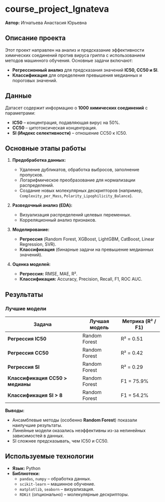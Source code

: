 # course_project_Ignateva
**Автор:** Игнатьева Анастасия Юрьевна  

## **Описание проекта**  
Этот проект направлен на анализ и предсказание эффективности химических соединений против вируса гриппа с использованием методов машинного обучения. Основные задачи включают:  
- **Регрессионный анализ** для предсказания значений **IC50, CC50 и SI**.  
- **Классификация** для определения превышения медианных и пороговых значений.  

## **Данные**  
Датасет содержит информацию о **1000 химических соединений** с параметрами:  
- **IC50** – концентрация, подавляющая вирус на 50%.  
- **CC50** – цитотоксическая концентрация.  
- **SI (Индекс селективности)** – отношение CC50 к IC50.  

## **Основные этапы работы**  
1. **Предобработка данных:**  
   - Удаление дубликатов, обработка выбросов, заполнение пропусков.  
   - Логарифмическое преобразование для нормализации распределений.  
   - Создание новых молекулярных дескрипторов (например, `Complexity_per_Mass`, `Polarity_Lipophilicity_Balance`).  

2. **Разведочный анализ (EDA):**  
   - Визуализация распределений целевых переменных.  
   - Корреляционный анализ признаков.  

3. **Моделирование:**  
   - **Регрессия** (Random Forest, XGBoost, LightGBM, CatBoost, Linear Regression, SVR).  
   - **Классификация** (бинарные задачи на превышение медианных значений).  

4. **Оценка моделей:**  
   - **Регрессия:** RMSE, MAE, R².  
   - **Классификация:** Accuracy, Precision, Recall, F1, ROC AUC.  

## **Результаты**  
### **Лучшие модели**  
| Задача               | Лучшая модель       | Метрика (R² / F1) |  
|----------------------|---------------------|-------------------|  
| **Регрессия IC50**   | Random Forest       | R² = 0.51         |  
| **Регрессия CC50**   | Random Forest       | R² = 0.42         |  
| **Регрессия SI**     | Random Forest       | R² = 0.29         |  
| **Классификация CC50 > медианы** | Random Forest | F1 = 75.9% |  
| **Классификация SI > 8**         | Random Forest | F1 = 54.2% |  

**Выводы:**  
- Ансамблевые методы (особенно **Random Forest**) показали наилучшие результаты.  
- Линейные модели оказались неэффективны из-за нелинейных зависимостей в данных.  
- SI сложнее предсказывать, чем IC50 и CC50.  

## **Используемые технологии**  
- **Язык:** Python  
- **Библиотеки:**  
  - `pandas`, `numpy` – обработка данных.  
  - `scikit-learn` – машинное обучение.  
  - `matplotlib`, `seaborn` – визуализация.  
  - `RDKit` (опционально) – молекулярные дескрипторы.  

